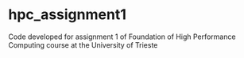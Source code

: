 # hpc_assignment1
Code developed for assignment 1 of Foundation of High Performance Computing course at the University of Trieste
